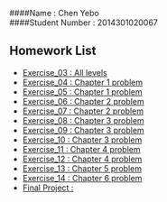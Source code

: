 ####Name : Chen Yebo<br>
####Student Number : 2014301020067<br>
## Homework List
* [Exercise_03 : All levels ]()<br>
* [Exercise_04 : Chapter 1 problem ]()<br>
* [Exercise_05 : Chapter 1 problem ]()<br>
* [Exercise_06 : Chapter 2 problem ]()<br>
* [Exercise_07 : Chapter 2 problem ]()<br>
* [Exercise_08 : Chapter 3 problem ]()<br>
* [Exercise_09 : Chapter 3 problem ]()<br>
* [Exercise_10 : Chapter 3 problem ]()<br>
* [Exercise_11 : Chapter 4 problem ]()<br>
* [Exercise_12 : Chapter 4 problem ]()<br>
* [Exercise_13 : Chapter 5 problem ]()<br>
* [Exercise_14 : Chapter 6 problem ]()<br>
* [Final Project : ]()<br>
